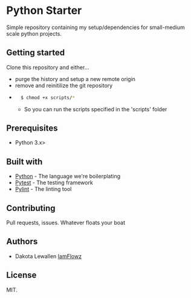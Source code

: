 # Python Starter
Simple repository containing my setup/dependencies for small-medium scale python projects.

## Getting started
Clone this repository and either...
* purge the history and setup a new remote origin
* remove and reinitilize the git repository
* ```bash
	$ chmod +x scripts/*
	```
	* So you can run the scripts specified in the 'scripts' folder

## Prerequisites
* Python 3.x>

## Built with
* [Python](https://www.python.org/) - The language we're boilerplating
* [Pytest](https://docs.pytest.org/en/latest/) - The testing framework
* [Pylint](https://www.pylint.org/) - The linting tool

## Contributing
Pull requests, issues. Whatever floats your boat

## Authors
* Dakota Lewallen [IamFlowz](https://gist.github.com/IamFlowZ/)

## License
MIT. 